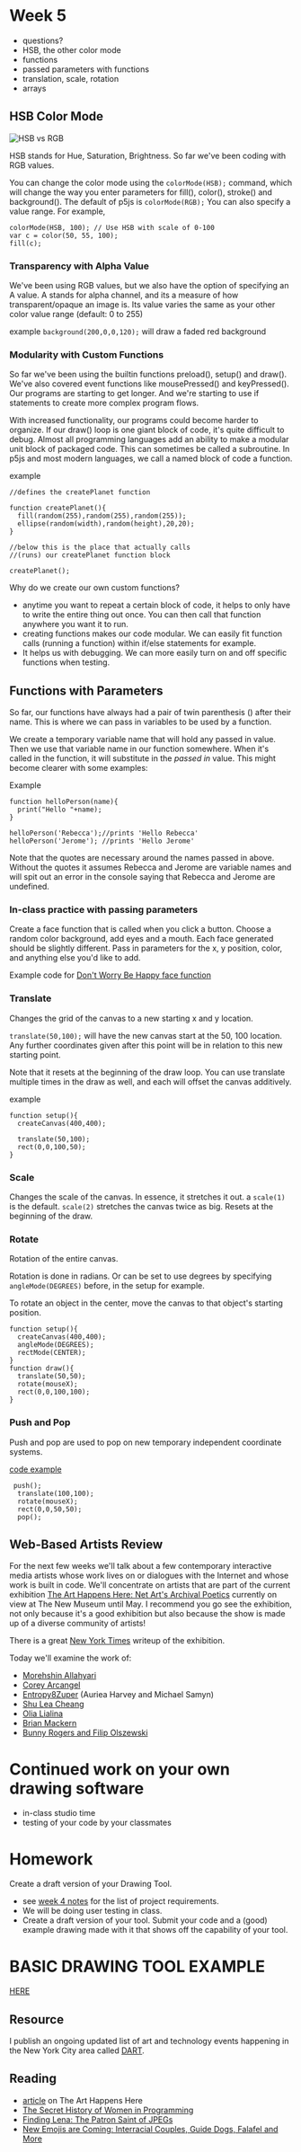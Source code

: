 # Week 5

- questions?
- HSB, the other color mode
- functions
- passed parameters with functions
- translation, scale, rotation
- arrays

## HSB Color Mode

![HSB vs RGB](hsb-vs-rgb.jpg)

HSB stands for Hue, Saturation, Brightness. So far we've been coding with RGB values.

You can change the color mode using the ```colorMode(HSB);``` command, which will change the way you enter parameters for fill(), color(), stroke() and background(). The default of p5js is ```colorMode(RGB);``` You can also specify a value range. For example,

```
colorMode(HSB, 100); // Use HSB with scale of 0-100
var c = color(50, 55, 100);
fill(c);
```

### Transparency with Alpha Value

We've been using RGB values, but we also have the option of specifying an A value. A stands for alpha channel, and its a measure of how transparent/opaque an image is. Its value varies the same as your other color value range (default: 0 to 255)

example ``` background(200,0,0,120); ``` will draw a faded red background

### Modularity with Custom Functions


So far we've been using the builtin functions preload(), setup() and draw(). We've also covered event functions like mousePressed() and keyPressed(). Our programs are starting to get longer. And we're starting to use if statements to create more complex program flows.

With increased functionality, our programs could become harder to organize. If our draw() loop is one giant block of code, it's quite difficult to debug. Almost all programming languages add an ability to make a modular unit block of packaged code. This can sometimes be called a subroutine. In p5js and most modern languages, we call a named block of code a function.

example

```
//defines the createPlanet function

function createPlanet(){
  fill(random(255),random(255),random(255));
  ellipse(random(width),random(height),20,20);
}

//below this is the place that actually calls
//(runs) our createPlanet function block

createPlanet();
```

Why do we create our own custom functions?
- anytime you want to repeat a certain block of code, it helps to only have to write the entire thing out once. You can then call that function anywhere you want it to run.
- creating functions makes our code modular. We can easily fit function calls (running a function) within if/else statements for example.
- It helps us with debugging. We can more easily turn on and off specific functions when testing.

## Functions with Parameters

So far, our functions have always had a pair of twin parenthesis () after their name. This is where we can pass in variables to be used by a function.

We create a temporary variable name that will hold any passed in value. Then we use that variable name in our function somewhere. When it's called in the function, it will substitute in the *passed in* value. This might become clearer with some examples:

Example

```
function helloPerson(name){
  print("Hello "+name);
}

helloPerson('Rebecca');//prints 'Hello Rebecca'
helloPerson('Jerome'); //prints 'Hello Jerome'
```

Note that the quotes are necessary around the names passed in above. Without the quotes it assumes Rebecca and Jerome are variable names and will spit out an error in the console saying that Rebecca and Jerome are undefined.

### In-class practice with passing parameters

Create a face function that is called when you click a button. Choose a random color background, add eyes and a mouth. Each face generated should be slightly different. Pass in parameters for the x, y position, color, and anything else you'd like to add.

Example code for [Don't Worry Be Happy face function](https://editor.p5js.org/2sman/sketches/9KtfA_JDg)


### Translate

Changes the grid of the canvas to a new starting x and y location.


```translate(50,100);``` will have the new canvas start at the 50, 100 location. Any further coordinates given after this point will be in relation to this new starting point.

Note that it resets at the beginning of the draw loop. You can use translate multiple times in the draw as well, and each will offset the canvas additively.

example


```
function setup(){
  createCanvas(400,400);

  translate(50,100);
  rect(0,0,100,50);
}
```

### Scale

Changes the scale of the canvas. In essence, it stretches it out. a ```scale(1)``` is the default. ```scale(2)``` stretches the canvas twice as big. Resets at the beginning of the draw.

### Rotate

Rotation of the entire canvas.

Rotation is done in radians. Or can be set to use degrees by specifying ```angleMode(DEGREES)``` before, in the setup for example.

To rotate an object in the center, move the canvas to that object's starting position.

```
function setup(){
  createCanvas(400,400);
  angleMode(DEGREES);
  rectMode(CENTER);
}
function draw(){
  translate(50,50);
  rotate(mouseX);
  rect(0,0,100,100);
}
```

### Push and Pop

Push and pop are used to pop on new temporary independent coordinate systems.

[code example](https://editor.p5js.org/2sman/sketches/2u1U1Gmhb)

```
 push();
  translate(100,100);
  rotate(mouseX);
  rect(0,0,50,50);
  pop();
```

## Web-Based Artists Review


For the next few weeks we'll talk about a few contemporary interactive media artists whose work lives on or dialogues with the Internet and whose work is built in code. We'll concentrate on artists that are part of the current exhibition [The Art Happens Here: Net Art's Archival Poetics](https://www.newmuseum.org/exhibitions/view/the-art-happens-here-net-art-s-archival-poetics) currently on view at The New Museum until May. I recommend you go see the exhibition, not only because it's a good exhibition but also because the show is made up of a diverse community of artists!

There is a great [New York Times](https://www.nytimes.com/2019/01/23/arts/design/internet-art-new-museum-rhizome.html) writeup of the exhibition.


Today we'll examine the work of:

- [Morehshin Allahyari](http://www.morehshin.com/)
- [Corey Arcangel](http://www.coryarcangel.com/)
- [Entropy8Zuper](http://entropy8zuper.org/godlove/) (Auriea Harvey and Michael Samyn)
- [Shu Lea Cheang](http://mauvaiscontact.info/)
- [Olia Lialina](http://art.teleportacia.org/)
- [Brian Mackern](http://bri.uy/)
- [Bunny Rogers and Filip Olszewski](https://rhizome.org/editorial/2019/feb/14/an-ice-palace-in-queens/)

# Continued work on your own drawing software
- in-class studio time
- testing of your code by your classmates

# Homework

Create a draft version of your Drawing Tool.
- see [week 4 notes](../week4/) for the list of project requirements.
- We will be doing user testing in class.
- Create a draft version of your tool. Submit your code and a (good) example drawing made with it that shows off the capability of your tool.

# BASIC DRAWING TOOL EXAMPLE

[HERE](https://editor.p5js.org/2sman/sketches/hXhUGMhTp)

## Resource

I publish an ongoing updated list of art and technology events happening in the New York City area called [DART](http://dart.fyi).

## Reading
- [article](https://www.newmuseum.org/exhibitions/view/the-art-happens-here-net-art-s-archival-poetics) on The Art Happens Here
- [The Secret History of Women in Programming](https://www.nytimes.com/2019/02/13/magazine/women-coding-computer-programming.html)
- [Finding Lena: The Patron Saint of JPEGs](https://www.wired.com/story/finding-lena-the-patron-saint-of-jpegs/)
- [New Emojis are Coming: Interracial Couples, Guide Dogs, Falafel and More](https://www.nytimes.com/2019/02/06/technology/new-emoji.html)
